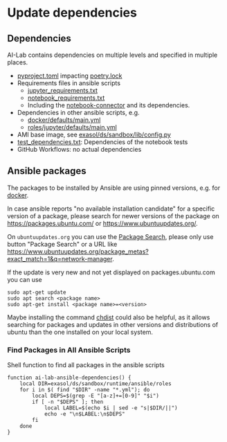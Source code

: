 # Update dependencies

## Dependencies

AI-Lab contains dependencies on multiple levels and specified in multiple places.

* [pyproject.toml](https://github.com/exasol/ai-lab/blob/main/pyproject.toml) impacting [poetry.lock](https://github.com/exasol/ai-lab/blob/main/poetry.lock)
* Requirements files in ansible scripts
  * [jupyter_requirements.txt](https://github.com/exasol/ai-lab/blob/main/exasol/ds/sandbox/runtime/ansible/roles/jupyter/files/jupyter_requirements.txt)
  * [notebook_requirements.txt](https://github.com/exasol/ai-lab/blob/main/exasol/ds/sandbox/runtime/ansible/roles/jupyter/files/notebook_requirements.txt)
  * Including the [notebook-connector](https://github.com/exasol/notebook-connector) and its dependencies.
* Dependencies in other ansible scripts, e.g.
  * [docker/defaults/main.yml](https://github.com/exasol/ai-lab/blob/main/exasol/ds/sandbox/runtime/ansible/roles/docker/defaults/main.yml)
  * [roles/jupyter/defaults/main.yml](https://github.com/exasol/ai-lab/blob/main/exasol/ds/sandbox/runtime/ansible/roles/jupyter/defaults/main.yml)
* AMI base image, see [exasol/ds/sandbox/lib/config.py](https://github.com/exasol/ai-lab/blob/main/exasol/ds/sandbox/lib/config.py)
* [test_dependencies.txt](https://github.com/exasol/ai-lab/blob/main/test/notebooks/test_dependencies.txt): Dependencies of the notebook tests
* GitHub Workflows: no actual dependencies

## Ansible packages

The packages to be installed by Ansible are using pinned versions, e.g. for [docker](../../exasol/ds/sandbox/runtime/ansible/roles/docker/defaults/main.yml).

In case ansible reports "no available installation candidate" for a specific version of a package, please search for newer versions of the package on https://packages.ubuntu.com/ or https://www.ubuntuupdates.org/.

On `ubuntuupdates.org` you can use the [Package Search](https://www.ubuntuupdates.org/package_metas), please only use button "Package Search" or a URL like https://www.ubuntuupdates.org/package_metas?exact_match=1&q=network-manager.

If the update is very new and not yet displayed on packages.ubuntu.com you can use

```shell
sudo apt-get update
sudo apt search <package name>
sudo apt-get install <package name>=<version>
```

Maybe installing the command [chdist](https://manpages.ubuntu.com/manpages/xenial/en/man1/chdist.1.html) could also be helpful, as it allows searching for packages and updates in other versions and distributions of ubuntu than the one installed on your local system.

### Find Packages in All Ansible Scripts

Shell function to find all packages in the ansible scripts

```shell
function ai-lab-ansible-dependencies() {
    local DIR=exasol/ds/sandbox/runtime/ansible/roles
    for i in $( find "$DIR" -name "*.yml"); do
        local DEPS=$(grep -E "[a-z]+=[0-9]" "$i")
        if [ -n "$DEPS" ]; then
            local LABEL=$(echo $i | sed -e "s|$DIR/||")
            echo -e "\n$LABEL:\n$DEPS"
        fi
    done
}
```
